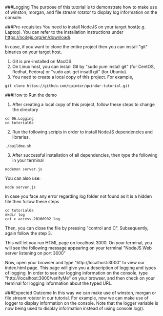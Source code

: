 ###Logging
The purpose of this tutorial is to demonstrate how to make use of winston, morgan, and file stream rotator to display log information on the console.

###Pre-requisites
You need to install NodeJS on your target host(e.g. Laptop). You can refer to the installation instructions under https://nodejs.org/en/download/.

In case, if you want to clone the entire project then you can install "git" binaries on your target host.

1. Git is pre-installed on MacOS.
2. On Linux host, you can install Git by "sudo yum install git" (for CentOS, Redhat, Fedora) or "sudo apt-get insatll git" (for Ubuntu).
3. You need to create a local copy of this project. For example,

```
git clone https://github.com/quindar/quindar-tutorial.git
 ```
###How to Run the demo
1. After creating a local copy of this project, follow these steps to change the directory

```
cd 06.Logging
cd tutorial6a
```

2. Run the following scripts in order to install NodeJS dependencies and libraries.

```
./buildme.sh

```

3. After successful installation of all dependencies, then type the following in your terminal

```
nodemon server.js

```
You can also use:

```
node server.js
```
In case you face any error regarding log folder not found as it is a hidden file then follow these steps

```
cd tutorial6a
mkdir log
cat > access-20160902.log
```
Then, you can close the file by pressing "control and C". Subsequently, again follow the step 3.

This will let you run HTML page on localhost 3000. On your terminal, you will see the following message appearing on your terminal
"NodeJS Web server listening on port 3000"

Now, open your browser and type "http://localhost:3000" to view our index.html page. This page will give you a description of logging and types of logging.
In order to see our logging information on the console, type "http://localhost:3000/verifyMe" on your browser, and then check on your terminal for logging information about the typed URL.

###Expected Outcome
In this way we can make use of winston, morgan or file stream rotator in our tutorial. For example, now we can make use of logger to display information on the console.
Note that the logger variable is now being used to display information instead of using console.log().



